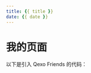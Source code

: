 ```yaml
---
title: {{ title }}
date: {{ date }}
---
```

# 我的页面

以下是引入 Qexo Friends 的代码：

<div id="qexo-friends"></div>
<link rel="stylesheet" href="https://unpkg.com/qexo-friends/friends.css"/>
<script src="https://cdn.jsdelivr.net/npm/qexo-static@1.6.0/hexo/friends.js"></script>
<script>
  loadQexoFriends("qexo-friends", "https://kaoqy.us.kg");
</script>
